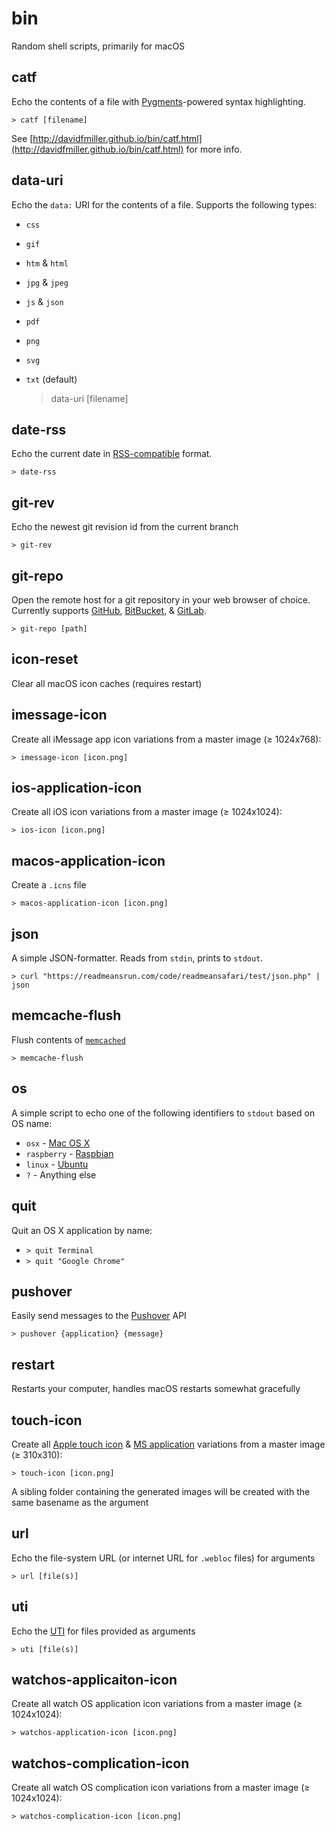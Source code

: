 # bin

Random shell scripts, primarily for macOS

## catf

Echo the contents of a file with [Pygments](http://pygments.org)-powered syntax highlighting.

	> catf [filename]

See [http://davidfmiller.github.io/bin/catf.html](http://davidfmiller.github.io/bin/catf.html) for more info.

## data-uri

Echo the `data:` URI for the contents of a file. Supports the following types:

 * `css`
 * `gif`
 * `htm` & `html`
 * `jpg` & `jpeg`
 * `js` & `json`
 * `pdf`
 * `png`
 * `svg`
 * `txt` (default)

	> data-uri [filename]

## date-rss

Echo the current date in [RSS-compatible](http://www.faqs.org/rfcs/rfc2822.html) format.

	> date-rss

## git-rev

Echo the newest git revision id from the current branch

	> git-rev

## git-repo

Open the remote host for a git repository in your web browser of choice. Currently supports [GitHub](https://github.com), [BitBucket](https://bitbucket.org), & [GitLab](https://gitlab.com).

    > git-repo [path]

## icon-reset

Clear all macOS icon caches (requires restart)

## imessage-icon

Create all iMessage app icon variations from a master image (≥ 1024x768):

    > imessage-icon [icon.png]


## ios-application-icon

Create all iOS icon variations from a master image (≥ 1024x1024):

    > ios-icon [icon.png]

## macos-application-icon

Create a `.icns` file 

    > macos-application-icon [icon.png]


## json

A simple JSON-formatter. Reads from `stdin`, prints to `stdout`.

    > curl "https://readmeansrun.com/code/readmeansafari/test/json.php" | json

## memcache-flush

Flush contents of [`memcached`](https://memcached.org)

    > memcache-flush

## os

A simple script to echo one of the following identifiers to `stdout` based on OS name:

 * `osx` - [Mac OS X](http://www.apple.com/osx/)
 * `raspberry` - [Raspbian](http://www.raspbian.org)
 * `linux` - [Ubuntu](https://www.ubuntu.com)
 * `?` - Anything else


## quit

Quit an OS X application by name:

  * `> quit Terminal`
  * `> quit "Google Chrome"`

## pushover

Easily send messages to the [Pushover](https://pushover.net) API

  `> pushover {application} {message}`

## restart

Restarts your computer, handles macOS restarts somewhat gracefully


## touch-icon

Create all [Apple touch icon](https://developer.apple.com/library/content/documentation/AppleApplications/Reference/SafariWebContent/ConfiguringWebApplications/ConfiguringWebApplications.html) & [MS application](https://msdn.microsoft.com/en-us/library/dn255024(v=vs.85).aspx) variations from a master image (≥ 310x310):

    > touch-icon [icon.png]

A sibling folder containing the generated images will be created with the same basename as the argument

## url

Echo the file-system URL (or internet URL for `.webloc` files) for arguments

    > url [file(s)]


## uti

Echo the [UTI](https://developer.apple.com/library/content/documentation/General/Conceptual/DevPedia-CocoaCore/UniformTypeIdentifier.html) for files provided as arguments

    > uti [file(s)]

## watchos-applicaiton-icon

Create all watch OS application icon variations from a master image (≥ 1024x1024):

    > watchos-application-icon [icon.png]

## watchos-complication-icon

Create all watch OS complication icon variations from a master image (≥ 1024x1024):

    > watchos-complication-icon [icon.png]
